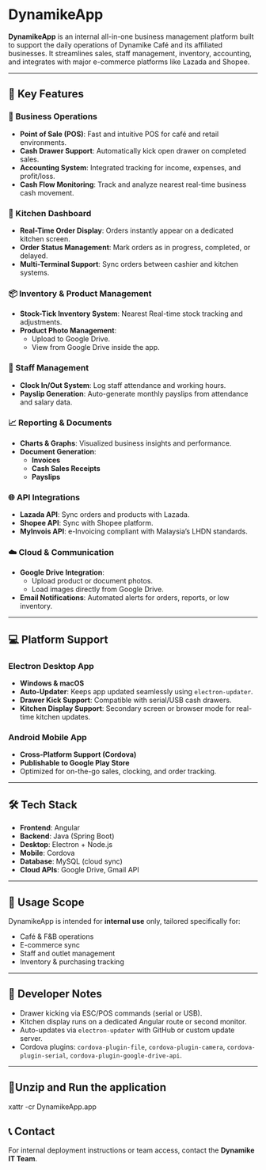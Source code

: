 # DynamikeApp

**DynamikeApp** is an internal all-in-one business management platform built to support the daily operations of Dynamike Café and its affiliated businesses. It streamlines sales, staff management, inventory, accounting, and integrates with major e-commerce platforms like Lazada and Shopee.

---

## 🚀 Key Features

### 🔧 Business Operations
- **Point of Sale (POS)**: Fast and intuitive POS for café and retail environments.
- **Cash Drawer Support**: Automatically kick open drawer on completed sales.
- **Accounting System**: Integrated tracking for income, expenses, and profit/loss.
- **Cash Flow Monitoring**: Track and analyze nearest real-time business cash movement.

### 🍳 Kitchen Dashboard
- **Real-Time Order Display**: Orders instantly appear on a dedicated kitchen screen.
- **Order Status Management**: Mark orders as in progress, completed, or delayed.
- **Multi-Terminal Support**: Sync orders between cashier and kitchen systems.

### 📦 Inventory & Product Management
- **Stock-Tick Inventory System**: Nearest Real-time stock tracking and adjustments.
- **Product Photo Management**:
  - Upload to Google Drive.
  - View from Google Drive inside the app.

### 👥 Staff Management
- **Clock In/Out System**: Log staff attendance and working hours.
- **Payslip Generation**: Auto-generate monthly payslips from attendance and salary data.

### 📈 Reporting & Documents
- **Charts & Graphs**: Visualized business insights and performance.
- **Document Generation**:
  - **Invoices**
  - **Cash Sales Receipts**
  - **Payslips**

### 🌐 API Integrations
- **Lazada API**: Sync orders and products with Lazada.
- **Shopee API**: Sync with Shopee platform.
- **MyInvois API**: e-Invoicing compliant with Malaysia’s LHDN standards.

### ☁️ Cloud & Communication
- **Google Drive Integration**: 
  - Upload product or document photos.
  - Load images directly from Google Drive.
- **Email Notifications**: Automated alerts for orders, reports, or low inventory.

---

## 💻 Platform Support

### Electron Desktop App
- **Windows & macOS**
- **Auto-Updater**: Keeps app updated seamlessly using `electron-updater`.
- **Drawer Kick Support**: Compatible with serial/USB cash drawers.
- **Kitchen Display Support**: Secondary screen or browser mode for real-time kitchen updates.

### Android Mobile App
- **Cross-Platform Support (Cordova)**
- **Publishable to Google Play Store**
- Optimized for on-the-go sales, clocking, and order tracking.

---

## 🛠️ Tech Stack

- **Frontend**: Angular
- **Backend**: Java (Spring Boot)
- **Desktop**: Electron + Node.js
- **Mobile**: Cordova 
- **Database**: MySQL (cloud sync)
- **Cloud APIs**: Google Drive, Gmail API

---

## 🏢 Usage Scope

DynamikeApp is intended for **internal use** only, tailored specifically for:
- Café & F&B operations
- E-commerce sync
- Staff and outlet management
- Inventory & purchasing tracking

---

## 🔧 Developer Notes

- Drawer kicking via ESC/POS commands (serial or USB).
- Kitchen display runs on a dedicated Angular route or second monitor.
- Auto-updates via `electron-updater` with GitHub or custom update server.
- Cordova plugins: `cordova-plugin-file`, `cordova-plugin-camera`, `cordova-plugin-serial`, `cordova-plugin-google-drive-api`.

---

## 🔧Unzip and Run the application
xattr -cr DynamikeApp.app

## 📞 Contact

For internal deployment instructions or team access, contact the **Dynamike IT Team**.

